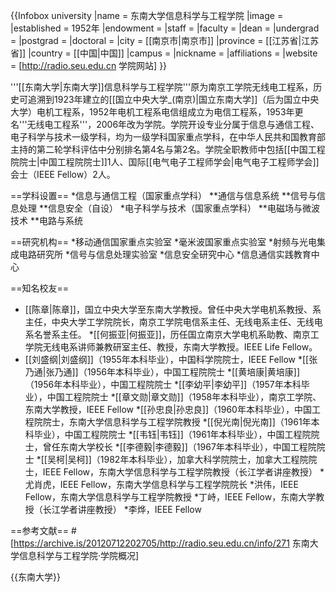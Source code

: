 {{Infobox university
|name            = 东南大学信息科学与工程学院
|image           = 
|established     = 1952年
|endowment       =
|staff           =
|faculty         =
|dean            = 
|undergrad       =
|postgrad        =
|doctoral        =
|city            = [[南京市|南京市]]
|province        = [[江苏省|江苏省]]
|country         = [[中国|中国]]
|campus          = 
|nickname        =
|affiliations    =
|website         = [http://radio.seu.edu.cn 学院网站]
}}

'''[[东南大学|东南大学]]信息科学与工程学院'''原为南京工学院无线电工程系，历史可追溯到1923年建立的[[国立中央大学_(南京)|国立东南大学]]（后为国立中央大学）电机工程系，1952年电机工程系电信组成立为电信工程系，1953年更名'''无线电工程系'''，2006年改为学院。学院开设专业分属于信息与通信工程、电子科学与技术一级学科，均为一级学科国家重点学科，在中华人民共和国教育部主持的第二轮学科评估中分别排名第4名与第2名。学院全职教师中包括[[中国工程院院士|中国工程院院士]]1人、国际[[电气电子工程师学会|电气电子工程师学会]]会士（IEEE Fellow）2人。

==学科设置==
*信息与通信工程（国家重点学科）
**通信与信息系统
**信号与信息处理
**信息安全（自设）
*电子科学与技术（国家重点学科）
**电磁场与微波技术
**电路与系统

==研究机构==
*移动通信国家重点实验室
*毫米波国家重点实验室
*射频与光电集成电路研究所
*信号与信息处理实验室
*信息安全研究中心
*信息通信实践教育中心

==知名校友==
* [[陈章|陈章]]，国立中央大学至东南大学教授。曾任中央大学电机系教授、系主任，中央大学工学院院长，南京工学院电信系主任、无线电系主任、无线电系名誉系主任。
*[[何振亚|何振亚]]，历任国立南京大学电机系助教、南京工学院无线电系讲师兼教研室主任、教授，东南大学教授。IEEE Life Fellow。
* [[刘盛纲|刘盛纲]]（1955年本科毕业），中国科学院院士，IEEE Fellow
*[[张乃通|张乃通]]（1956年本科毕业），中国工程院院士
*[[黄培康|黄培康]]（1956年本科毕业），中国工程院院士
*[[李幼平|李幼平]]（1957年本科毕业），中国工程院院士
*[[章文勋|章文勋]]（1958年本科毕业），南京工学院、东南大学教授，IEEE Fellow
*[[孙忠良|孙忠良]]（1960年本科毕业），中国工程院院士，东南大学信息科学与工程学院教授
*[[倪光南|倪光南]]（1961年本科毕业），中国工程院院士
*[[韦钰|韦钰]]（1961年本科毕业），中国工程院院士，曾任东南大学校长
*[[李德毅|李德毅]]（1967年本科毕业），中国工程院院士
*[[吴柯|吴柯]]（1982年本科毕业），加拿大科学院院士，加拿大工程院院士，IEEE Fellow，东南大学信息科学与工程学院教授（长江学者讲座教授）
*尤肖虎，IEEE Fellow，东南大学信息科学与工程学院院长
*洪伟，IEEE Fellow，东南大学信息科学与工程学院教授
*丁峙，IEEE Fellow，东南大学教授（长江学者讲座教授）
*李烨，IEEE Fellow

==参考文献==
#[https://archive.is/20120712202705/http://radio.seu.edu.cn/info/271 东南大学信息科学与工程学院·学院概况]

{{东南大学}}